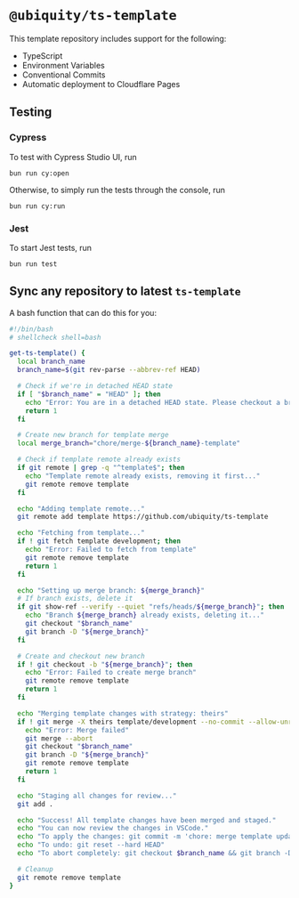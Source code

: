 # `@ubiquity/ts-template`

This template repository includes support for the following:

- TypeScript
- Environment Variables
- Conventional Commits
- Automatic deployment to Cloudflare Pages

## Testing

### Cypress

To test with Cypress Studio UI, run

```shell
bun run cy:open
```

Otherwise, to simply run the tests through the console, run

```shell
bun run cy:run
```

### Jest

To start Jest tests, run

```shell
bun run test
```

## Sync any repository to latest `ts-template`

A bash function that can do this for you:

```bash
#!/bin/bash
# shellcheck shell=bash

get-ts-template() {
  local branch_name
  branch_name=$(git rev-parse --abbrev-ref HEAD)

  # Check if we're in detached HEAD state
  if [ "$branch_name" = "HEAD" ]; then
    echo "Error: You are in a detached HEAD state. Please checkout a branch first."
    return 1
  fi

  # Create new branch for template merge
  local merge_branch="chore/merge-${branch_name}-template"

  # Check if template remote already exists
  if git remote | grep -q "^template$"; then
    echo "Template remote already exists, removing it first..."
    git remote remove template
  fi

  echo "Adding template remote..."
  git remote add template https://github.com/ubiquity/ts-template

  echo "Fetching from template..."
  if ! git fetch template development; then
    echo "Error: Failed to fetch from template"
    git remote remove template
    return 1
  fi

  echo "Setting up merge branch: ${merge_branch}"
  # If branch exists, delete it
  if git show-ref --verify --quiet "refs/heads/${merge_branch}"; then
    echo "Branch ${merge_branch} already exists, deleting it..."
    git checkout "$branch_name"
    git branch -D "${merge_branch}"
  fi

  # Create and checkout new branch
  if ! git checkout -b "${merge_branch}"; then
    echo "Error: Failed to create merge branch"
    git remote remove template
    return 1
  fi

  echo "Merging template changes with strategy: theirs"
  if ! git merge -X theirs template/development --no-commit --allow-unrelated-histories; then
    echo "Error: Merge failed"
    git merge --abort
    git checkout "$branch_name"
    git branch -D "${merge_branch}"
    git remote remove template
    return 1
  fi

  echo "Staging all changes for review..."
  git add .

  echo "Success! All template changes have been merged and staged."
  echo "You can now review the changes in VSCode."
  echo "To apply the changes: git commit -m 'chore: merge template updates'"
  echo "To undo: git reset --hard HEAD"
  echo "To abort completely: git checkout $branch_name && git branch -D $merge_branch"

  # Cleanup
  git remote remove template
}
```
